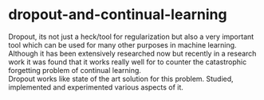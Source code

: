 # dropout-and-continual-learning
Dropout, its not just a heck/tool for regularization but also a very important tool which can be used for many other purposes in machine learning. Although it has been extensively researched now but recently
in a research work it was found that it works really well for to counter the catastrophic forgetting problem of continual learning.<br>
Dropout works like state of the art solution for this problem. Studied, implemented and experimented various aspects of it.
